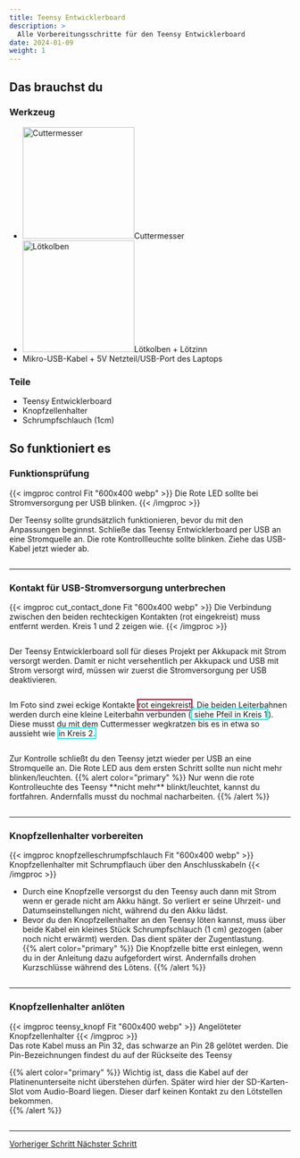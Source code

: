 ```yaml
---
title: Teensy Entwicklerboard
description: >
  Alle Vorbereitungsschritte für den Teensy Entwicklerboard 
date: 2024-01-09
weight: 1
---
```

## Das brauchst du

<div class="row">
    <div class="col-md-6">
       <h3>Werkzeug</h3>
       <ul>
       <li><img src="/icons/cutter.webp" alt="Cuttermesser" width="200"/>Cuttermesser</li>
       <li><img src="/icons/lötkolben.webp" alt="Lötkolben" width="200"/>Lötkolben + Lötzinn</li>
       <li>Mikro-USB-Kabel + 5V Netzteil/USB-Port des Laptops</li>
       </ul>
</div>
    <div class="col-md-6">
<h3>Teile</h3>
<ul>
       <li>Teensy Entwicklerboard</li>
        <li>Knopfzellenhalter</li>
        <li>Schrumpfschlauch (1cm)</li>
       </ul> 
       </div>
</div>

## So funktioniert es 



<div class="row">

<div class="row">

### Funktionsprüfung
<div class="col-md-6">
      {{< imgproc control Fit "600x400 webp" >}} Die Rote LED sollte bei Stromversorgung per USB blinken.
{{< /imgproc >}} 

</div>
    <div class="col-md-6" style="display: flex; flex-direction: column; justify-content: center;">

Der Teensy sollte grundsätzlich funktionieren, bevor du mit den Anpassungen beginnst. Schließe das Teensy Entwicklerboard per USB an eine Stromquelle an. Die rote Kontrollleuchte sollte blinken. Ziehe das USB-Kabel jetzt wieder ab.<br>
    </div>
</div>
<hr class="my-4"> <!-- Trennlinie -->

### Kontakt für USB-Stromversorgung unterbrechen
<div class="col-md-6">
       
{{< imgproc cut_contact_done Fit "600x400 webp" >}} Die Verbindung zwischen den beiden rechteckigen Kontakten (rot eingekreist) muss entfernt werden. Kreis 1 und 2 zeigen wie. 
{{< /imgproc >}}

</div>
    <div class="col-md-6" style="display: flex; flex-direction: column; justify-content: center;">
<p>Der Teensy Entwicklerboard soll für dieses Projekt per Akkupack mit Strom versorgt werden. Damit er nicht versehentlich per Akkupack und USB mit Strom versorgt wird, müssen wir zuerst die Stromversorgung per USB deaktivieren. </p>

<p>Im Foto sind zwei eckige Kontakte <span style="border: 2px solid #a6113a">rot eingekreist</span>. Die beiden Leiterbahnen werden durch eine kleine Leiterbahn verbunden (<span style="border: 2px solid #00ffffff"> siehe Pfeil in Kreis 1</span>). Diese musst du mit dem Cuttermesser wegkratzen bis es in etwa so aussieht wie <span style="border: 2px solid #00ffffff">in Kreis 2.</span> </p>
<p>Zur Kontrolle schließt du den Teensy jetzt wieder per USB an eine Stromquelle an. Die Rote LED aus dem ersten Schritt sollte nun nicht mehr blinken/leuchten.
{{% alert color="primary" %}}
Nur wenn die rote Kontrolleuchte des Teensy **nicht mehr** blinkt/leuchtet, kannst du fortfahren. Andernfalls musst du nochmal nacharbeiten.
{{% /alert %}}</p>
    </div>
</div>
<hr class="my-4"> <!-- Trennlinie -->



<div class="row">

### Knopfzellenhalter vorbereiten
<div class="col-md-6">
      {{< imgproc knopfzelleschrumpfschlauch Fit "600x400 webp" >}} Knopfzellenhalter mit Schrumpflauch über den Anschlusskabeln
{{< /imgproc >}} 

</div>
    <div class="col-md-6" style="display: flex; flex-direction: column; justify-content: center;">

- Durch eine Knopfzelle versorgst du den Teensy auch dann mit Strom wenn er gerade nicht am Akku hängt. So verliert er seine Uhrzeit- und Datumseinstellungen nicht, während du den Akku lädst. 
- Bevor du den Knopfzellenhalter an den Teensy löten kannst, muss über beide Kabel ein kleines Stück Schrumpfschlauch (1 cm) gezogen (aber noch nicht erwärmt) werden. Das dient später der Zugentlastung.<br>
{{% alert color="primary" %}}
Die Knopfzelle bitte erst einlegen, wenn du in der Anleitung dazu aufgefordert wirst. Andernfalls drohen Kurzschlüsse während des Lötens. 
{{% /alert %}}
</div>
</div>
<hr class="my-4"> <!-- Trennlinie -->
<div class="row">

### Knopfzellenhalter anlöten
<div class="col-md-6">
      {{< imgproc teensy_knopf Fit "600x400 webp" >}} Angelöteter Knopfzellenhalter
{{< /imgproc >}} 

</div>
    <div class="col-md-6" style="display: flex; flex-direction: column; justify-content: center;">
Das rote Kabel muss an Pin 32, das schwarze an Pin 28 gelötet werden. Die Pin-Bezeichnungen findest du auf der Rückseite des Teensy<br>

{{% alert color="primary" %}}
Wichtig ist, dass die Kabel auf der Platinenunterseite nicht überstehen dürfen. Später wird hier der SD-Karten-Slot vom Audio-Board liegen. Dieser darf keinen Kontakt zu den Lötstellen bekommen.   
{{% /alert %}}
</div>
</div>
<hr class="my-4"> <!-- Trennlinie -->

<div class="d-flex justify-content-between">
  <a class="btn btn-sm btn-primary me-3 mb-4" href="../">
<i class="fas fa-arrow-alt-circle-left me-2"></i> Vorheriger Schritt 
  </a>
  <a class="btn btn-sm btn-primary mb-4" href="../audioshield">
    Nächster Schritt <i class="fas fa-arrow-alt-circle-right ms-2"></i>
  </a>
</div>